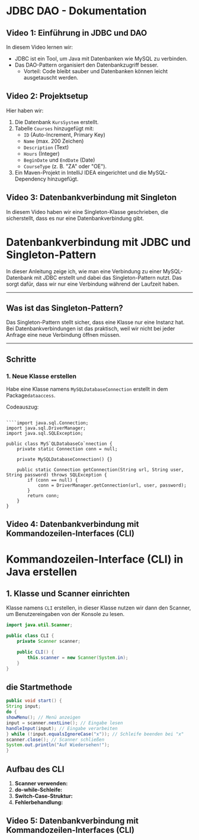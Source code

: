 
# JDBC DAO - Dokumentation

## Video 1: Einführung in JDBC und DAO
In diesem Video lernen wir:
- JDBC ist ein Tool, um Java mit Datenbanken wie MySQL zu verbinden.
- Das DAO-Pattern organisiert den Datenbankzugriff besser.
    - Vorteil: Code bleibt sauber und Datenbanken können leicht ausgetauscht werden.

## Video 2: Projektsetup
Hier haben wir:
1. Die Datenbank `KursSystem` erstellt.
2. Tabelle `Courses` hinzugefügt mit:
    - `ID` (Auto-Increment, Primary Key)
    - `Name` (max. 200 Zeichen)
    - `Description` (Text)
    - `Hours` (Integer)
    - `BeginDate` und `EndDate` (Date)
    - `CourseType` (z. B. "ZA" oder "OE").
3. Ein Maven-Projekt in IntelliJ IDEA eingerichtet und die MySQL-Dependency hinzugefügt.

## Video 3: Datenbankverbindung mit Singleton
In diesem Video haben wir eine Singleton-Klasse geschrieben, die sicherstellt, dass es nur eine Datenbankverbindung gibt.
# Datenbankverbindung mit JDBC und Singleton-Pattern

In dieser Anleitung zeige ich, wie man eine Verbindung zu einer MySQL-Datenbank mit JDBC erstellt und dabei das Singleton-Pattern nutzt. Das sorgt dafür, dass wir nur eine Verbindung während der Laufzeit haben.

---

## Was ist das Singleton-Pattern?

Das Singleton-Pattern stellt sicher, dass eine Klasse nur eine Instanz hat. Bei Datenbankverbindungen ist das praktisch, weil wir nicht bei jeder Anfrage eine neue Verbindung öffnen müssen.

---

## Schritte

### 1. Neue Klasse erstellen

Habe eine Klasse namens `MySQLDatabaseConnection` erstellt in dem Package`dataaccess`.

Codeauszug:

```package dataaccess;

````import java.sql.Connection;
import java.sql.DriverManager;
import java.sql.SQLException;

public class MyS`QLDatabaseCo`nnection {
    private static Connection conn = null; 

    private MySQLDatabaseConnection() {} 

    public static Connection getConnection(String url, String user, String password) throws SQLException {
        if (conn == null) {
            conn = DriverManager.getConnection(url, user, password); 
        }
        return conn; 
    }
}

````

## Video 4: Datenbankverbindung mit Kommandozeilen-Interfaces (CLI) 

# Kommandozeilen-Interface (CLI) in Java erstellen



## 1. Klasse und Scanner einrichten

Klasse namens `CLI` erstellen, in dieser Klasse nutzen wir dann den Scanner, um Benutzereingaben von der Konsole zu lesen.
```java
import java.util.Scanner;

public class CLI {
    private Scanner scanner;

    public CLI() {
        this.scanner = new Scanner(System.in); 
    }
}
```
## die Startmethode
```java
public void start() {
String input;
do {
showMenu(); // Menü anzeigen
input = scanner.nextLine(); // Eingabe lesen
handleInput(input); // Eingabe verarbeiten
} while (!input.equalsIgnoreCase("x")); // Schleife beenden bei "x"
scanner.close(); // Scanner schließen
System.out.println("Auf Wiedersehen!");
}
````
## Aufbau des CLI
1. **Scanner verwenden:** 
2. **do-while-Schleife:** 
3. **Switch-Case-Struktur:** 
4. **Fehlerbehandlung:** 

## Video 5: Datenbankverbindung mit Kommandozeilen-Interfaces (CLI) 